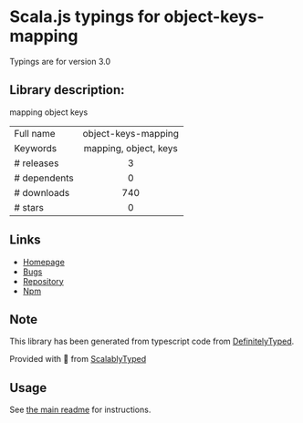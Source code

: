 
# Scala.js typings for object-keys-mapping

Typings are for version 3.0

## Library description:
mapping object keys

|                    |                 |
| ------------------ | :-------------: |
| Full name          | object-keys-mapping |
| Keywords           | mapping, object, keys |
| # releases         | 3 |
| # dependents       | 0 |
| # downloads        | 740 |
| # stars            | 0 |

## Links
- [Homepage](https://github.com/coderhaoxin/object-keys-mapping#readme)
- [Bugs](https://github.com/coderhaoxin/object-keys-mapping/issues)
- [Repository](https://github.com/coderhaoxin/object-keys-mapping)
- [Npm](https://www.npmjs.com/package/object-keys-mapping)
    


## Note
This library has been generated from typescript code from [DefinitelyTyped](https://definitelytyped.org).

Provided with :purple_heart: from [ScalablyTyped](https://github.com/oyvindberg/ScalablyTyped)

## Usage
See [the main readme](../../readme.md) for instructions.


